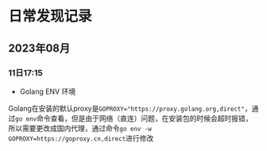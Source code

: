 # 日常发现记录

## 2023年08月

### 11日17:15

- Golang ENV 环境

Golang在安装的默认proxy是`GOPROXY="https://proxy.golang.org,direct"`，通过`go env`命令查看，但是由于网络（直连）问题，在安装包的时候会超时报错，所以需要更改成国内代理，通过命令`go env -w GOPROXY=https://goproxy.cn,direct`进行修改


